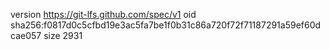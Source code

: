 version https://git-lfs.github.com/spec/v1
oid sha256:f0817d0c5cfbd19e3ac5fa7be1f0b31c86a720f72f71187291a59ef60dcae057
size 2931

